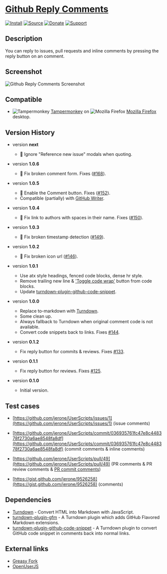 # [Github Reply Comments](https://github.com/jerone/UserScripts/tree/master/Github_Reply_Comments)

[![Install](https://raw.github.com/jerone/UserScripts/master/_resources/Install-button.png)](https://github.com/jerone/UserScripts/raw/master/Github_Reply_Comments/Github_Reply_Comments.user.js)
[![Source](https://raw.github.com/jerone/UserScripts/master/_resources/Source-button.png)](https://github.com/jerone/UserScripts/blob/master/Github_Reply_Comments/Github_Reply_Comments.user.js)
[![Donate](https://raw.github.com/jerone/UserScripts/master/_resources/Donate-button.png)](https://www.paypal.com/cgi-bin/webscr?cmd=_s-xclick&hosted_button_id=VCYMHWQ7ZMBKW)
[![Support](https://raw.github.com/jerone/UserScripts/master/_resources/Support-button.png)](https://github.com/jerone/UserScripts/issues)

## Description

You can reply to issues, pull requests and inline comments by pressing the
reply button on an comment.

## Screenshot

![Github Reply Comments Screenshot](https://github.com/jerone/UserScripts/raw/master/Github_Reply_Comments/screenshot.jpg)

## Compatible

-   ![Tampermonkey](https://raw.github.com/jerone/UserScripts/master/_resources/Tampermonkey.png) [Tampermonkey](https://addons.mozilla.org/firefox/addon/tampermonkey/) on ![Mozilla Firefox](https://raw.github.com/jerone/UserScripts/master/_resources/Firefox.png) [Mozilla Firefox](http://www.mozilla.org/en-US/firefox/fx/#desktop) desktop.

## Version History

-   version **next**

    -   🐛 Ignore "Reference new issue" modals when quoting.

-   version **1.0.6**

    -   🐛 Fix broken comment form. Fixes ([#168](https://github.com/jerone/UserScripts/issues/168)).

-   version **1.0.5**

    -   🐛 Enable the Comment button. Fixes ([#152](https://github.com/jerone/UserScripts/issues/152)).
    -   Compatible (partially) with [GitHub Writer](https://github.com/ckeditor/github-writer#readme).

-   version **1.0.4**

    -   🐛 Fix link to authors with spaces in their name. Fixes ([#150](https://github.com/jerone/UserScripts/issues/150)).

-   version **1.0.3**

    -   🐛 Fix broken timestamp detection ([#149](https://github.com/jerone/UserScripts/issues/149)).

-   version **1.0.2**

    -   🐛 Fix broken icon url ([#146](https://github.com/jerone/UserScripts/pull/146)).

-   version **1.0.1**

    -   Use atx style headings, fenced code blocks, dense hr style.
    -   Remove trailing new line & ['Toggle code wrap'](https://greasyfork.org/en/scripts/18789-github-toggle-code-wrap) button from code blocks.
    -   Update [turndown-plugin-github-code-snippet](https://github.com/jerone/turndown-plugin-github-code-snippet).

-   version **1.0.0**

    -   Replace to-markdown with [Turndown](https://github.com/domchristie/turndown).
    -   Some clean up.
    -   Always fallback to Turndown when original comment code is not available.
    -   Convert code snippets back to links. Fixes [#144](https://github.com/jerone/UserScripts/issues/133).

-   version **0.1.2**

    -   Fix reply button for commits & reviews. Fixes [#133](https://github.com/jerone/UserScripts/issues/133).

-   version **0.1.1**

    -   Fix reply button for reviews. Fixes [#125](https://github.com/jerone/UserScripts/issues/125).

-   version **0.1.0**

    -   Initial version.

## Test cases

-   [https://github.com/jerone/UserScripts/issues/1](https://github.com/jerone/UserScripts/issues/1)
    (issue comments)

-   [https://github.com/jerone/UserScripts/commit/036935761fc47e8c448378f2730a6ae8548fa8df](https://github.com/jerone/UserScripts/commit/036935761fc47e8c448378f2730a6ae8548fa8df)
    (commit comments & inline comments)

-   [https://github.com/jerone/UserScripts/pull/49](https://github.com/jerone/UserScripts/pull/49)
    (PR comments & PR review comments & [PR commit comments](https://github.com/jerone/UserScripts/pull/49/files))

-   [https://gist.github.com/jerone/9526258](https://gist.github.com/jerone/9526258) (comments)

## Dependencies

-   [Turndown](https://github.com/domchristie/turndown) - Convert HTML into Markdown with JavaScript.
-   [turndown-plugin-gfm](https://github.com/domchristie/turndown-plugin-gfm/blob/master/README.md) - A Turndown plugin which adds GitHub Flavored Markdown extensions.
-   [turndown-plugin-github-code-snippet](https://github.com/jerone/turndown-plugin-github-code-snippet) - A Turndown plugin to convert GitHub code snippet in comments back into normal links.

## External links

-   [Greasy Fork](https://greasyfork.org/en/scripts/38372-github-reply-comments)
-   [OpenUserJS](https://openuserjs.org/scripts/jerone/Github_Reply_Comments)

